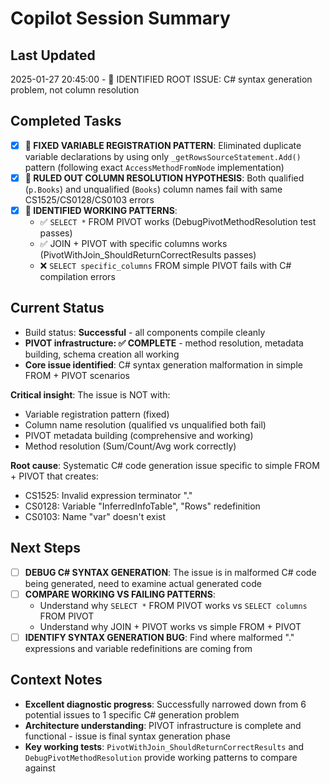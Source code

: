 # Copilot Session Summary

## Last Updated
2025-01-27 20:45:00 - 🎯 IDENTIFIED ROOT ISSUE: C# syntax generation problem, not column resolution

## Completed Tasks
- [x] **🎯 FIXED VARIABLE REGISTRATION PATTERN**: Eliminated duplicate variable declarations by using only `_getRowsSourceStatement.Add()` pattern (following exact `AccessMethodFromNode` implementation)
- [x] **🎯 RULED OUT COLUMN RESOLUTION HYPOTHESIS**: Both qualified (`p.Books`) and unqualified (`Books`) column names fail with same CS1525/CS0128/CS0103 errors
- [x] **🎯 IDENTIFIED WORKING PATTERNS**:
  - ✅ `SELECT *` FROM PIVOT works (DebugPivotMethodResolution test passes)  
  - ✅ JOIN + PIVOT with specific columns works (PivotWithJoin_ShouldReturnCorrectResults passes)
  - ❌ `SELECT specific_columns` FROM simple PIVOT fails with C# compilation errors

## Current Status
- Build status: **Successful** - all components compile cleanly
- **PIVOT infrastructure: ✅ COMPLETE** - method resolution, metadata building, schema creation all working
- **Core issue identified**: C# syntax generation malformation in simple FROM + PIVOT scenarios

**Critical insight**: The issue is NOT with:
- Variable registration pattern (fixed)
- Column name resolution (qualified vs unqualified both fail)  
- PIVOT metadata building (comprehensive and working)
- Method resolution (Sum/Count/Avg work correctly)

**Root cause**: Systematic C# code generation issue specific to simple FROM + PIVOT that creates:
- CS1525: Invalid expression terminator "."
- CS0128: Variable "InferredInfoTable", "Rows" redefinition
- CS0103: Name "var" doesn't exist

## Next Steps
- [ ] **DEBUG C# SYNTAX GENERATION**: The issue is in malformed C# code being generated, need to examine actual generated code
- [ ] **COMPARE WORKING VS FAILING PATTERNS**: 
  - Understand why `SELECT *` FROM PIVOT works vs `SELECT columns` FROM PIVOT 
  - Understand why JOIN + PIVOT works vs simple FROM + PIVOT
- [ ] **IDENTIFY SYNTAX GENERATION BUG**: Find where malformed "." expressions and variable redefinitions are coming from

## Context Notes
- **Excellent diagnostic progress**: Successfully narrowed down from 6 potential issues to 1 specific C# generation problem
- **Architecture understanding**: PIVOT infrastructure is complete and functional - issue is final syntax generation phase
- **Key working tests**: `PivotWithJoin_ShouldReturnCorrectResults` and `DebugPivotMethodResolution` provide working patterns to compare against